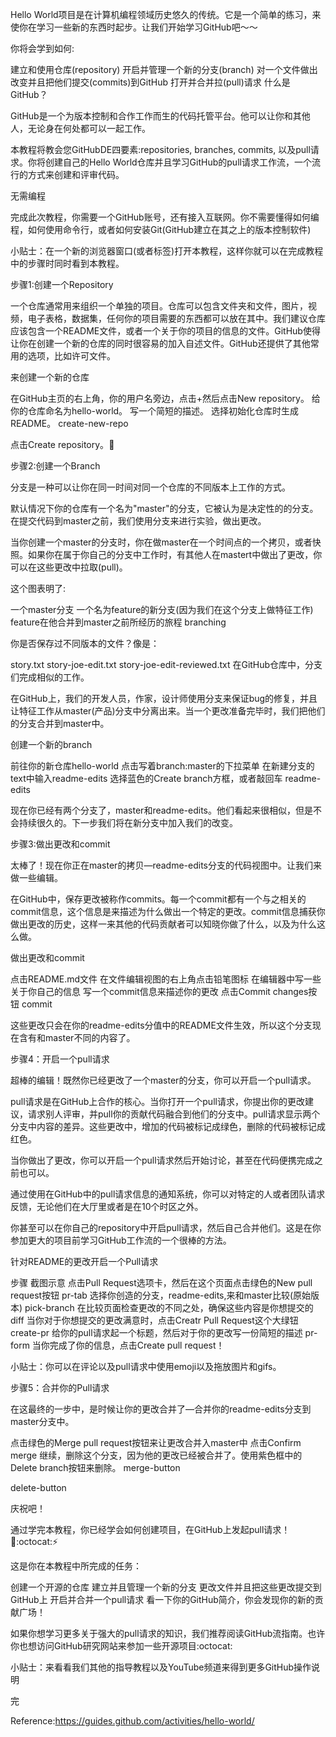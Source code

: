 Hello World项目是在计算机编程领域历史悠久的传统。它是一个简单的练习，来使你在学习一些新的东西时起步。让我们开始学习GitHub吧～～



你将会学到如何:

建立和使用仓库(repository)
开启并管理一个新的分支(branch)
对一个文件做出改变并且把他们提交(commits)到GitHub
打开并合并拉(pull)请求
什么是GitHub？



GitHub是一个为版本控制和合作工作而生的代码托管平台。他可以让你和其他人，无论身在何处都可以一起工作。

本教程将教会您GitHubDE四要素:repositories, branches, commits, 以及pull请求。你将创建自己的Hello World仓库并且学习GitHub的pull请求工作流，一个流行的方式来创建和评审代码。

无需编程

完成此次教程，你需要一个GitHub账号，还有接入互联网。你不需要懂得如何编程，如何使用命令行，或者如何安装Git(GitHub建立在其之上的版本控制软件)

小贴士：在一个新的浏览器窗口(或者标签)打开本教程，这样你就可以在完成教程中的步骤时同时看到本教程。

步骤1:创建一个Repository

一个仓库通常用来组织一个单独的项目。仓库可以包含文件夹和文件，图片，视频，电子表格，数据集，任何你的项目需要的东西都可以放在其中。我们建议仓库应该包含一个README文件，或者一个关于你的项目的信息的文件。GitHub使得让你在创建一个新的仓库的同时很容易的加入自述文件。GitHub还提供了其他常用的选项，比如许可文件。

来创建一个新的仓库

在GitHub主页的右上角，你的用户名旁边，点击+然后点击New repository。
给你的仓库命名为hello-world。
写一个简短的描述。
选择初始化仓库时生成README。
create-new-repo

点击Create repository。:tada:

步骤2:创建一个Branch



分支是一种可以让你在同一时间对同一个仓库的不同版本上工作的方式。

默认情况下你的仓库有一个名为"master"的分支，它被认为是决定性的的分支。在提交代码到master之前，我们使用分支来进行实验，做出更改。

当你创建一个master的分支时，你在做master在一个时间点的一个拷贝，或者快照。如果你在属于你自己的分支中工作时，有其他人在mastert中做出了更改，你可以在这些更改中拉取(pull)。

这个图表明了:

一个master分支
一个名为feature的新分支(因为我们在这个分支上做特征工作)
feature在他合并到master之前所经历的旅程
branching

你是否保存过不同版本的文件？像是：

story.txt
story-joe-edit.txt
story-joe-edit-reviewed.txt
在GitHub仓库中，分支们完成相似的工作。

在GitHub上，我们的开发人员，作家，设计师使用分支来保证bug的修复，并且让特征工作从master(产品)分支中分离出来。当一个更改准备完毕时，我们把他们的分支合并到master中。

创建一个新的branch

前往你的新仓库hello-world
点击写着branch:master的下拉菜单
在新建分支的text中输入readme-edits
选择蓝色的Create branch方框，或者敲回车
readme-edits



现在你已经有两个分支了，master和readme-edits。他们看起来很相似，但是不会持续很久的。下一步我们将在新分支中加入我们的改变。

步骤3:做出更改和commit



太棒了！现在你正在master的拷贝—readme-edits分支的代码视图中。让我们来做一些编辑。

在GitHub中，保存更改被称作commits。每一个commit都有一个与之相关的commit信息，这个信息是来描述为什么做出一个特定的更改。commit信息捕获你做出更改的历史，这样一来其他的代码贡献者可以知晓你做了什么，以及为什么这么做。

做出更改和commit

点击README.md文件
在文件编辑视图的右上角点击铅笔图标
在编辑器中写一些关于你自己的信息
写一个commit信息来描述你的更改
点击Commit changes按钮
commit

这些更改只会在你的readme-edits分值中的README文件生效，所以这个分支现在含有和master不同的内容了。

步骤4：开启一个pull请求

超棒的编辑！既然你已经更改了一个master的分支，你可以开启一个pull请求。

pull请求是在GitHub上合作的核心。当你打开一个pull请求，你提出你的更改建议，请求别人评审，并pull你的贡献代码融合到他们的分支中。pull请求显示两个分支中内容的差异。这些更改中，增加的代码被标记成绿色，删除的代码被标记成红色。

当你做出了更改，你可以开启一个pull请求然后开始讨论，甚至在代码便携完成之前也可以。

通过使用在GitHub中的pull请求信息的通知系统，你可以对特定的人或者团队请求反馈，无论他们在大厅里或者是在10个时区之外。

你甚至可以在你自己的repository中开启pull请求，然后自己合并他们。这是在你参加更大的项目前学习GitHub工作流的一个很棒的方法。

针对README的更改开启一个Pull请求



步骤	截图示意
点击Pull Request选项卡，然后在这个页面点击绿色的New pull request按钮	pr-tab
选择你创造的分支，readme-edits,来和master比较(原始版本)	pick-branch
在比较页面检查更改的不同之处，确保这些内容是你想提交的	diff
当你对于你想提交的更改满意时，点击Creatr Pull Request这个大绿钮	create-pr
给你的pull请求起一个标题，然后对于你的更改写一份简短的描述	pr-form
当你完成了你的信息，点击Create pull request！

小贴士：你可以在评论以及pull请求中使用emoji以及拖放图片和gifs。

步骤5：合并你的Pull请求

在这最终的一步中，是时候让你的更改合并了—合并你的readme-edits分支到master分支中。

点击绿色的Merge pull request按钮来让更改合并入master中
点击Confirm merge
继续，删除这个分支，因为他的更改已经被合并了。使用紫色框中的Delete branch按钮来删除。
merge-button

delete-button

庆祝吧！

通过学完本教程，你已经学会如何创建项目，在GitHub上发起pull请求！:tada::octocat::zap:

这是你在本教程中所完成的任务：

创建一个开源的仓库
建立并且管理一个新的分支
更改文件并且把这些更改提交到GitHub上
开启并合并一个pull请求
看一下你的GitHub简介，你会发现你的新的贡献广场！

如果你想学习更多关于强大的pull请求的知识，我们推荐阅读GitHub流指南。也许你也想访问GitHub研究网站来参加一些开源项目:octocat:

小贴士：来看看我们其他的指导教程以及YouTube频道来得到更多GitHub操作说明



完

Reference:https://guides.github.com/activities/hello-world/
